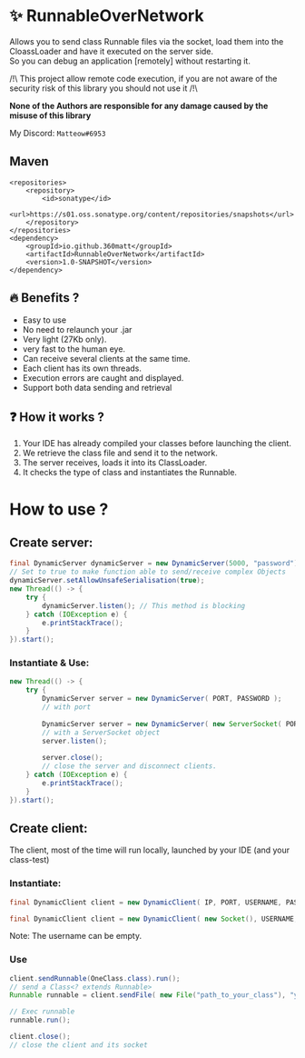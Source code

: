# :sparkles: RunnableOverNetwork

Allows you to send class Runnable files via the socket, load them into the CloassLoader and have it executed on the server side.  
So you can debug an application [remotely] without restarting it.

/!\\ This project allow remote code execution, if you are not aware 
of the security risk of this library you should not use it /!\\

**None of the Authors are responsible for any damage caused by the misuse of this library**

My Discord: ``Matteow#6953``

## Maven
```
<repositories>
    <repository>
        <id>sonatype</id>
        <url>https://s01.oss.sonatype.org/content/repositories/snapshots</url>
    </repository>
</repositories>
<dependency>
    <groupId>io.github.360matt</groupId>
    <artifactId>RunnableOverNetwork</artifactId>
    <version>1.0-SNAPSHOT</version>
</dependency>
```

## :fire: Benefits ?
* Easy to use
* No need to relaunch your .jar
* Very light (27Kb only).
* very fast to the human eye.
* Can receive several clients at the same time.
* Each client has its own threads.
* Execution errors are caught and displayed.
* Support both data sending and retrieval

## :question: How it works ?
1. Your IDE has already compiled your classes before launching the client.
2. We retrieve the class file and send it to the network.
3. The server receives, loads it into its ClassLoader.
4. It checks the type of class and instantiates the Runnable.
  
# How to use ?
## Create server:
```java
final DynamicServer dynamicServer = new DynamicServer(5000, "password");
// Set to true to make function able to send/receive complex Objects
dynamicServer.setAllowUnsafeSerialisation(true);
new Thread(() -> {
    try {
        dynamicServer.listen(); // This method is blocking
    } catch (IOException e) {
        e.printStackTrace();
    }
}).start();
```
### Instantiate & Use:
```java
new Thread(() -> {
    try {
        DynamicServer server = new DynamicServer( PORT, PASSWORD );
        // with port
        
        DynamicServer server = new DynamicServer( new ServerSocket( PORT ), PASSWORD );
        // with a ServerSocket object
        server.listen();
        
        server.close();
        // close the server and disconnect clients.
    } catch (IOException e) {
        e.printStackTrace();
    }
}).start();
```

## Create client:
The client, most of the time will run locally, launched by your IDE (and your class-test)  
### Instantiate:
```java
final DynamicClient client = new DynamicClient( IP, PORT, USERNAME, PASSWORD);

final DynamicClient client = new DynamicClient( new Socket(), USERNAME, PASSWORD );
```
Note: The username can be empty.

### Use
```java
client.sendRunnable(OneClass.class).run();
// send a Class<? extends Runnable>
Runnable runnable = client.sendFile( new File("path_to_your_class"), "your.class.Name");

// Exec runnable
runnable.run();

client.close(); 
// close the client and its socket
```
